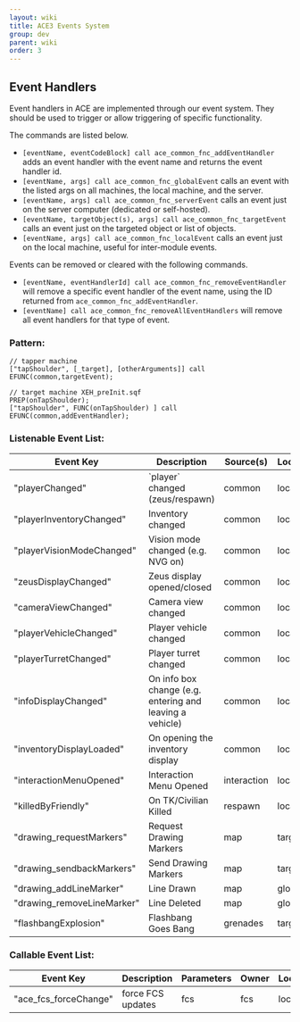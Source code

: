 ```yaml
---
layout: wiki
title: ACE3 Events System
group: dev
parent: wiki
order: 3
---
```


## Event Handlers

Event handlers in ACE are implemented through our event system. They should be used to trigger or allow triggering of specific functionality.

The commands are listed below.

* `[eventName, eventCodeBlock] call ace_common_fnc_addEventHandler` adds an event handler with the event name and returns the event handler id.
* `[eventName, args] call ace_common_fnc_globalEvent` calls an event with the listed args on all machines, the local machine, and the server.
* `[eventName, args] call ace_common_fnc_serverEvent` calls an event just on the server computer (dedicated or self-hosted).
* `[eventName, targetObject(s), args] call ace_common_fnc_targetEvent` calls an event just on the targeted object or list of objects.
* `[eventName, args] call ace_common_fnc_localEvent` calls an event just on the local machine, useful for inter-module events.

Events can be removed or cleared with the following commands.

* `[eventName, eventHandlerId] call ace_common_fnc_removeEventHandler` will remove a specific event handler of the event name, using the ID returned from `ace_common_fnc_addEventHandler`.
* `[eventName] call ace_common_fnc_removeAllEventHandlers` will remove all event handlers for that type of event.

### Pattern:
```
// tapper machine
["tapShoulder", [_target], [otherArguments]] call EFUNC(common,targetEvent);

// target machine XEH_preInit.sqf
PREP(onTapShoulder);
["tapShoulder", FUNC(onTapShoulder) ] call EFUNC(common,addEventHandler);
```

### Listenable Event List:
<table>
    <thead>
        <tr>
            <th>Event Key</th>
            <th>Description</th>
            <th>Source(s)</th>
            <th>Locality</th>
        </tr>
    </thead>
    <tbody>
         <tr>
            <td>"playerChanged"</td>
            <td>`player` changed (zeus/respawn)</td>
            <td>common</td>
            <td>local</td>
        </tr>
        </tr>    
         <tr>
            <td>"playerInventoryChanged"</td>
            <td>Inventory changed</td>
            <td>common</td>
            <td>local</td>
        </tr>  
        </tr>    
         <tr>
            <td>"playerVisionModeChanged"</td>
            <td>Vision mode changed (e.g. NVG on)</td>
            <td>common</td>
            <td>local</td>
        </tr>  
        </tr>    
         <tr>
            <td>"zeusDisplayChanged"</td>
            <td>Zeus display opened/closed</td>
            <td>common</td>
            <td>local</td>
        </tr>
        </tr>    
        <tr>
            <td>"cameraViewChanged"</td>
            <td>Camera view changed</td>
            <td>common</td>
            <td>local</td>
        </tr>    
        <tr>
            <td>"playerVehicleChanged"</td>
            <td>Player vehicle changed</td>
            <td>common</td>
            <td>local</td>
        </tr>    
        <tr>
            <td>"playerTurretChanged"</td>
            <td>Player turret changed</td>
            <td>common</td>
            <td>local</td>
        </tr>  
        <tr>
            <td>"infoDisplayChanged"</td>
            <td>On info box change (e.g. entering and leaving a vehicle)</td>
            <td>common</td>
            <td>local</td>
        </tr>  
         <tr>
            <td>"inventoryDisplayLoaded"</td>
            <td>On opening the inventory display</td>
            <td>common</td>
            <td>local</td>
        </tr>  
        <tr>
            <td>"interactionMenuOpened"</td>
            <td>Interaction Menu Opened</td>
            <td>interaction</td>
            <td>local</td>
        </tr>    
         <tr>
            <td>"killedByFriendly"</td>
            <td>On TK/Civilian Killed</td>
            <td>respawn</td>
            <td>local</td>
        </tr>
         <tr>
            <td>"drawing_requestMarkers"</td>
            <td>Request Drawing Markers</td>
            <td>map</td>
            <td>target</td>
        </tr>  
         <tr>
            <td>"drawing_sendbackMarkers"</td>
            <td>Send Drawing Markers</td>
            <td>map</td>
            <td>target</td>
        </tr>
         <tr>
            <td>"drawing_addLineMarker"</td>
            <td>Line Drawn</td>
            <td>map</td>
            <td>global</td>
        </tr>  
         <tr>
            <td>"drawing_removeLineMarker"</td>
            <td>Line Deleted</td>
            <td>map</td>
            <td>global</td>
        </tr>     
        <tr>
            <td>"flashbangExplosion"</td>
            <td>Flashbang Goes Bang</td>
            <td>grenades</td>
            <td>target</td>
        </tr> 
    </tbody>
</table>

### Callable Event List:
<table>
    <thead>
        <tr>
            <th>Event Key</th>
            <th>Description</th>
            <th>Parameters</th>
            <th>Owner</th>
            <th>Locality</th>
        </tr>
    </thead>
    <tbody>
         <tr>
            <td>"ace_fcs_forceChange"</td>
            <td>force FCS updates</td>
            <td>fcs</td>
            <td>fcs</td>
            <td>local</td>
        </tr>
        </tr>   
    </tbody>
</table>